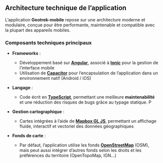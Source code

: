 ## Architecture technique de l’application

L’application **Geotrek-mobile** repose sur une architecture moderne et modulaire, conçue pour être performante, maintenable et compatible avec la plupart des appareils mobiles.

### Composants techniques principaux

* **Frameworks** :

  * Développement basé sur **[Angular](https://angular.dev/)**, associé à **[Ionic](https://ionicframework.com/)** pour la gestion de l’interface mobile
  * Utilisation de **[Capacitor](https://capacitorjs.com/)** pour l’encapsulation de l’application dans un environnement natif (Android / iOS)

* **Langage** :

  * Code écrit en **[TypeScript](https://www.typescriptlang.org/)**, permettant une meilleure **maintenabilité** et une réduction des risques de bugs grâce au typage statique. P
* **Gestion cartographique** :

  * Cartes intégrées à l’aide de **[Mapbox GL JS](https://docs.mapbox.com/mapbox-gl-js/api/)**, permettant un affichage fluide, interactif et vectoriel des données géographiques

* **Fonds de carte** :

  * Par défaut, l’application utilise les fonds **[OpenStreetMap](https://www.openstreetmap.org/about)** (OSM), mais peut aussi intégrer d’autres fonds selon les droits et les préférences du territoire (OpenTopoMap, IGN…)
